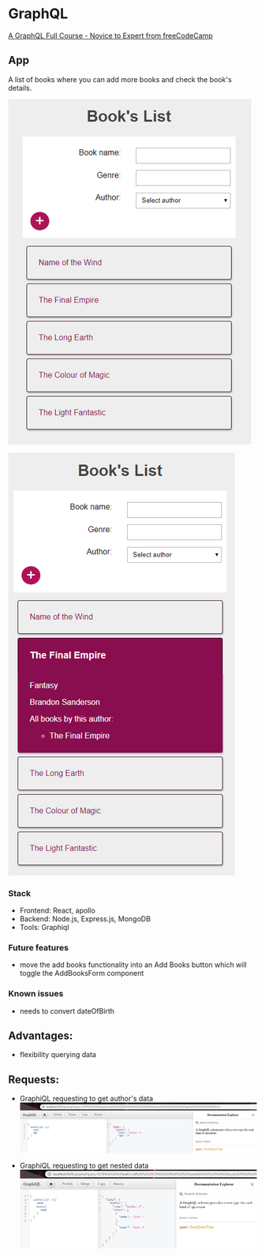 # GraphQL

[A GraphQL Full Course - Novice to Expert from freeCodeCamp](https://www.youtube.com/watch?v=ed8SzALpx1Q)

## App

A list of books where you can add more books and check the book's details.

![List of books image](./images/books-list.png)

![List of books with the book's details](./images/books-list-with-book-details.png)

### Stack

- Frontend: React, apollo
- Backend: Node.js, Express.js, MongoDB
- Tools: Graphiql

### Future features

- move the add books functionality into an Add Books button which will toggle the AddBooksForm component

### Known issues

- needs to convert dateOfBirth

## Advantages:

- flexibility querying data

## Requests:

- GraphiQL requesting to get author's data
  ![GraphiQL requesting to get author's data](./images/graphiQL.png)

- GraphiQL requesting to get nested data
  ![GraphiQL requesting to get nested data](./images/nestedData.png)
